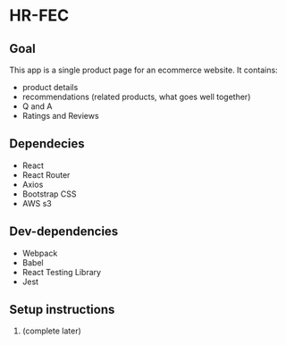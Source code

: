 # HR-FEC

## Goal
This app is a single product page for an ecommerce website.
It contains:
- product details
- recommendations (related products, what goes well together)
- Q and A
- Ratings and Reviews

## Dependecies
- React
- React Router
- Axios
- Bootstrap CSS
- AWS s3

## Dev-dependencies
- Webpack
- Babel
- React Testing Library
- Jest

## Setup instructions
1. (complete later)
